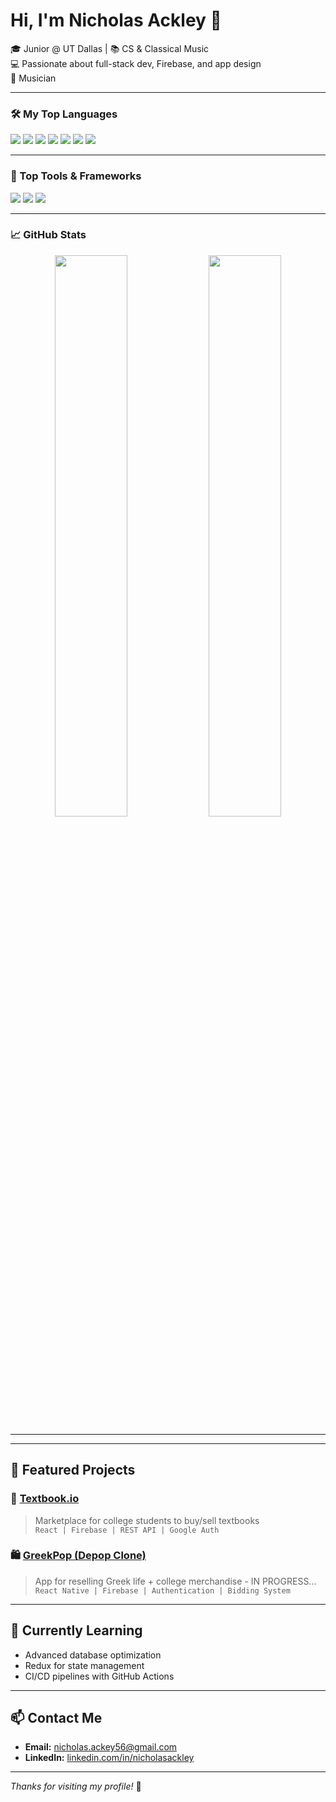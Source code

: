 # Hi, I'm Nicholas Ackley 👋  
🎓 Junior @ UT Dallas | 📚 CS & Classical Music  
💻 Passionate about full-stack dev, Firebase, and app design  
🎵 Musician

---

### 🛠️ My Top Languages
<p>
  <img src="https://img.shields.io/badge/HTML5-e34c26?style=flat&logo=html5&logoColor=white"/>
  <img src="https://img.shields.io/badge/CSS3-1572B6?style=flat&logo=css3&logoColor=white"/>
  <img src="https://img.shields.io/badge/JavaScript-F7DF1E?style=flat&logo=javascript&logoColor=black"/>
  <img src="https://img.shields.io/badge/Python-3776AB?style=flat&logo=python&logoColor=white"/>
  <img src="https://img.shields.io/badge/Java-007396?style=flat&logo=java&logoColor=white"/>
  <img src="https://img.shields.io/badge/React-20232a?style=flat&logo=react&logoColor=61DAFB"/>
  <img src="https://img.shields.io/badge/Firebase-ffca28?style=flat&logo=firebase&logoColor=black"/>
</p>


---

### 🧰 Top Tools & Frameworks
<p>
  <img src="https://img.shields.io/badge/TailwindCSS-06B6D4?style=flat&logo=tailwind-css&logoColor=white"/>
  <img src="https://img.shields.io/badge/Node.js-339933?style=flat&logo=nodedotjs&logoColor=white"/>
  <img src="https://img.shields.io/badge/Expo-000020?style=flat&logo=expo&logoColor=white"/>
</p>

---

### 📈 GitHub Stats
<p align="center">
  <img src="https://github-readme-stats.vercel.app/api?username=nicholas-ackley&show_icons=true&theme=tokyonight" width="48%"/>
  <img src="https://github-readme-stats.vercel.app/api/top-langs/?username=nicholas-ackley&layout=compact&theme=tokyonight" width="48%"/>
</p>

---

---

## 📂 Featured Projects
### 🎯 [Textbook.io](https://github.com/your-link)
> Marketplace for college students to buy/sell textbooks  
`React | Firebase | REST API | Google Auth`

### 🛍️ [GreekPop (Depop Clone)](https://github.com/your-link)
> App for reselling Greek life + college merchandise - IN PROGRESS...
`React Native | Firebase | Authentication | Bidding System`

---

## 🧠 Currently Learning
- Advanced database optimization
- Redux for state management
- CI/CD pipelines with GitHub Actions

---

## 📫 Contact Me
- **Email:** nicholas.ackey56@gmail.com
- **LinkedIn:** [linkedin.com/in/nicholasackley](https://linkedin.com/in/nicholasackley)

---

_Thanks for visiting my profile!_ 🚀

<!--
**nicholas-ackley/nicholas-ackley** is a ✨ _special_ ✨ repository because its `README.md` (this file) appears on your GitHub profile.

Here are some ideas to get you started:

- 🔭 I’m currently working on ...
- 🌱 I’m currently learning ...
- 👯 I’m looking to collaborate on ...
- 🤔 I’m looking for help with ...
- 💬 Ask me about ...
- 📫 How to reach me: ...
- 😄 Pronouns: ...
- ⚡ Fun fact: ...
-->
